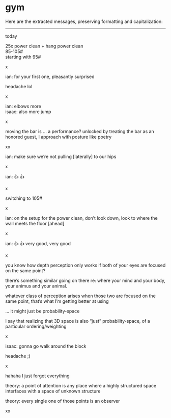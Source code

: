 # gym

Here are the extracted messages, preserving formatting and capitalization:

***

today

25x power clean + hang power clean\
85-105#\
starting with 95#

x

ian: for your first one, pleasantly surprised

headache lol

x

ian: elbows more\
isaac: also more jump

x

moving the bar is … a performance? unlocked by treating the bar as an honored guest, I approach with posture like poetry

xx

ian: make sure we’re not pulling \[laterally] to our hips

x

ian: 👍 👍

x

switching to 105#

x

ian: on the setup for the power clean, don’t look down, look to where the wall meets the floor \[ahead]

x

ian: 👍 👍 very good, very good

x

you know how depth perception only works if both of your eyes are focused on the same point?

there’s something similar going on there re: where your mind and your body, your animus and your animal.

whatever class of perception arises when those two are focused on the same point, that’s what I’m getting better at using

… it might just be probability-space

I say that realizing that 3D space is also “just” probability-space, of a particular ordering/weighting

x

isaac: gonna go walk around the block

headache ;)

x

hahaha I just forgot everything

theory: a point of attention is any place where a highly structured space interfaces with a space of unknown structure

theory: every single one of those points is an observer

xx
